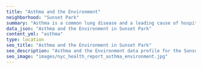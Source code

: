 ```yaml
---
title: "Asthma and the Environment"
neighborhood: "Sunset Park"
summary: "Asthma is a common lung disease and a leading cause of hospitalizations for children under 15 years old. This report provides a summary of asthma indicators by neighborhood. It also describes housing and neighborhood characteristics that can make asthma worse."
data_json: "Asthma and the Environment in Sunset Park"
content_yml: "asthma"
type: location
seo_title: "Asthma and the Environment in Sunset Park"
seo_description: "Asthma and the Environment data profile for the Sunset Park neighborhood of NYC."
seo_image: "images/nyc_health_report_asthma_environment.jpg"
---
```

